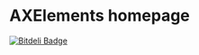 # AXElements homepage


[![Bitdeli Badge](https://d2weczhvl823v0.cloudfront.net/AXElements/axelements.github.com/trend.png)](https://bitdeli.com/free "Bitdeli Badge")

